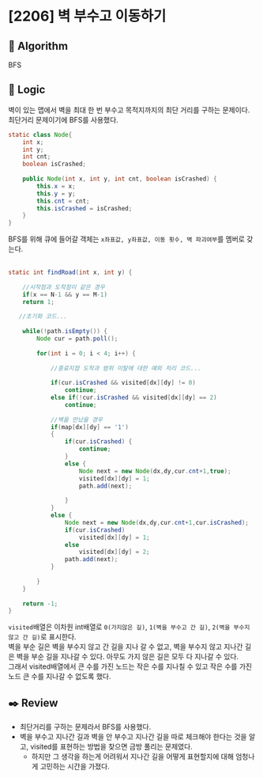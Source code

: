 # [2206] 벽 부수고 이동하기

## :pushpin: **Algorithm**

BFS

## :round_pushpin: **Logic**

벽이 있는 맵에서 벽을 최대 한 번 부수고 목적지까지의 최단 거리를 구하는 문제이다.<br/>
최단거리 문제이기에 BFS를 사용했다.

```java
static class Node{
    int x;
    int y;
    int cnt;
    boolean isCrashed;
    
    public Node(int x, int y, int cnt, boolean isCrashed) {
        this.x = x;
        this.y = y;
        this.cnt = cnt;
        this.isCrashed = isCrashed;
    }	
}
```
BFS를 위해 큐에 들어갈 객체는 `x좌표값, y좌표값, 이동 횟수, 벽 파괴여부`를 멤버로 갖는다. <br/>
<br/>

```java
static int findRoad(int x, int y) {
		
    //시작점과 도착점이 같은 경우
    if(x == N-1 && y == M-1)
    return 1;
    
   //초기화 코드...
    
    while(!path.isEmpty()) {
        Node cur = path.poll();
        
        for(int i = 0; i < 4; i++) {
            
            //종료지점 도착과 범위 이탈에 대한 예외 처리 코드...
            
            if(cur.isCrashed && visited[dx][dy] != 0)
                continue;
            else if(!cur.isCrashed && visited[dx][dy] == 2)
                continue;
            
            //벽을 만났을 경우
            if(map[dx][dy] == '1')
            {
                if(cur.isCrashed) {
                    continue;
                }
                else {
                    Node next = new Node(dx,dy,cur.cnt+1,true);
                    visited[dx][dy] = 1;
                    path.add(next);
                    
                }
            }
            else {
                Node next = new Node(dx,dy,cur.cnt+1,cur.isCrashed);
                if(cur.isCrashed)
                    visited[dx][dy] = 1;
                else
                    visited[dx][dy] = 2;
                path.add(next);
            }
            
        }
    }
    
    return -1;
}
```
`visited`배열은 이차원 int배열로 `0(가지않은 길)`, `1(벽을 부수고 간 길)`, `2(벽을 부수지 않고 간 길)`로 표시한다.<br/>
벽을 부순 길은 벽을 부수지 않고 간 길을 지나 갈 수 없고, 벽을 부수지 않고 지나간 길은 벽을 부순 길을 지나갈 수 있다. 아무도 가지 않은 길은 모두 다 지나갈 수 있다.<br/>
그래서 visited배열에서 큰 수를 가진 노드는 작은 수를 지나칠 수 있고 작은 수를 가진 노드 큰 수를 지나갈 수 없도록 했다.<br/>


## :black_nib: **Review**
- 최단거리를 구하는 문제라서 BFS를 사용했다.
- 벽을 부수고 지나간 길과 벽을 안 부수고 지나간 길을 따로 체크해야 한다는 것을 알고, visited를 표현하는 방법을 찾으면 금방 풀리는 문제였다.
    - 하지만 그 생각을 하는게 어려워서 지나간 길을 어떻게 표현할지에 대해 엄청나게 고민하는 시간을 가졌다.

